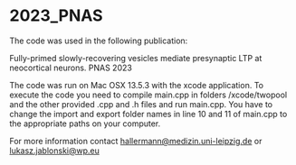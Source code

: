 # 2023_PNAS
The code was used in the following publication:

Fully-primed slowly-recovering vesicles mediate presynaptic LTP at neocortical neurons.
PNAS 2023

The code was run on Mac OSX 13.5.3 with the xcode application. To execute the code you need to compile main.cpp in folders /xcode/twopool and the other provided .cpp and .h files and run main.cpp. You have to change the import and export folder names in line 10 and 11 of main.cpp to the appropriate paths on your computer.

For more information contact hallermann@medizin.uni-leipzig.de or lukasz.jablonski@wp.eu 
